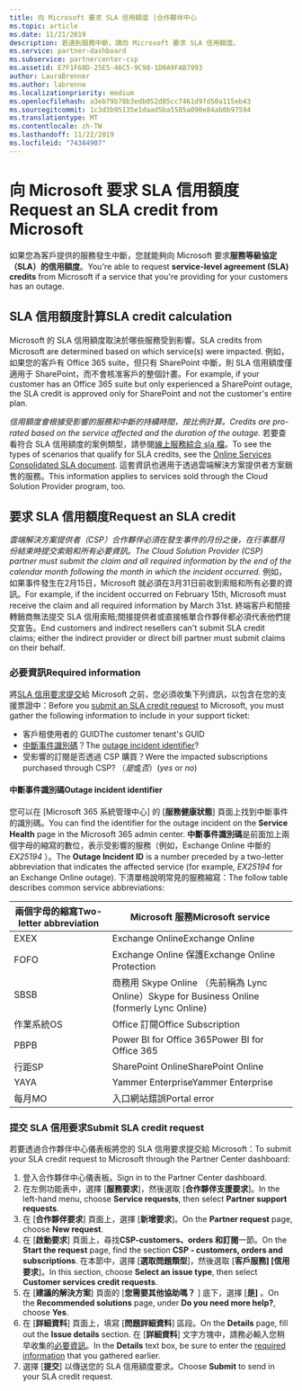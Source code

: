 ```yaml
---
title: 向 Microsoft 要求 SLA 信用額度 |合作夥伴中心
ms.topic: article
ms.date: 11/21/2019
description: 若遇到服務中斷，請向 Microsoft 要求 SLA 信用額度。
ms.service: partner-dashboard
ms.subservice: partnercenter-csp
ms.assetid: E7F1F68D-25E5-46C5-9C98-1D0A9FAB7993
author: LauraBrenner
ms.author: labrenne
ms.localizationpriority: medium
ms.openlocfilehash: a3eb79b78b3edb052d85cc7461d9fd50a115eb43
ms.sourcegitcommit: 1c3d3b95135e1daad5ba5585a090e84ab0b97594
ms.translationtype: MT
ms.contentlocale: zh-TW
ms.lasthandoff: 11/22/2019
ms.locfileid: "74384907"
---
```

# <a name="request-an-sla-credit-from-microsoft"></a><span data-ttu-id="559ee-103">向 Microsoft 要求 SLA 信用額度</span><span class="sxs-lookup"><span data-stu-id="559ee-103">Request an SLA credit from Microsoft</span></span> 

<span data-ttu-id="559ee-104">如果您為客戶提供的服務發生中斷，您就能夠向 Microsoft 要求**服務等級協定（SLA）的信用額度**。</span><span class="sxs-lookup"><span data-stu-id="559ee-104">You're able to request **service-level agreement (SLA) credits** from Microsoft if a service that you're providing for your customers has an outage.</span></span>

## <a name="sla-credit-calculation"></a><span data-ttu-id="559ee-105">SLA 信用額度計算</span><span class="sxs-lookup"><span data-stu-id="559ee-105">SLA credit calculation</span></span>

<span data-ttu-id="559ee-106">Microsoft 的 SLA 信用額度取決於哪些服務受到影響。</span><span class="sxs-lookup"><span data-stu-id="559ee-106">SLA credits from Microsoft are determined based on which service(s) were impacted.</span></span> <span data-ttu-id="559ee-107">例如，如果您的客戶有 Office 365 suite，但只有 SharePoint 中斷，則 SLA 信用額度僅適用于 SharePoint，而不會核准客戶的整個計畫。</span><span class="sxs-lookup"><span data-stu-id="559ee-107">For example, if your customer has an Office 365 suite but only experienced a SharePoint outage, the SLA credit is approved only for SharePoint and not the customer's entire plan.</span></span>

<span data-ttu-id="559ee-108">*信用額度會根據受影響的服務和中斷的持續時間，按比例計算。*</span><span class="sxs-lookup"><span data-stu-id="559ee-108">*Credits are pro-rated based on the service affected and the duration of the outage.*</span></span> <span data-ttu-id="559ee-109">若要查看符合 SLA 信用額度的案例類型，請參閱[線上服務綜合 sla 檔](http://www.microsoftvolumelicensing.com/DocumentSearch.aspx?Mode=3&DocumentTypeId=37)。</span><span class="sxs-lookup"><span data-stu-id="559ee-109">To see the types of scenarios that qualify for SLA credits, see the [Online Services Consolidated SLA document](http://www.microsoftvolumelicensing.com/DocumentSearch.aspx?Mode=3&DocumentTypeId=37).</span></span> <span data-ttu-id="559ee-110">這套資訊也適用于透過雲端解決方案提供者方案銷售的服務。</span><span class="sxs-lookup"><span data-stu-id="559ee-110">This information applies to services sold through the Cloud Solution Provider program, too.</span></span>

## <a name="request-an-sla-credit"></a><span data-ttu-id="559ee-111">要求 SLA 信用額度</span><span class="sxs-lookup"><span data-stu-id="559ee-111">Request an SLA credit</span></span>

<span data-ttu-id="559ee-112">*雲端解決方案提供者（CSP）合作夥伴必須在發生事件的月份之後，在行事曆月份結束時提交索賠和所有必要資訊。*</span><span class="sxs-lookup"><span data-stu-id="559ee-112">*The Cloud Solution Provider (CSP) partner must submit the claim and all required information by the end of the calendar month following the month in which the incident occurred.*</span></span> <span data-ttu-id="559ee-113">例如，如果事件發生在2月15日，Microsoft 就必須在3月31日前收到索賠和所有必要的資訊。</span><span class="sxs-lookup"><span data-stu-id="559ee-113">For example, if the incident occurred on February 15th, Microsoft must receive the claim and all required information by March 31st.</span></span> <span data-ttu-id="559ee-114">終端客戶和間接轉銷商無法提交 SLA 信用索賠;間接提供者或直接帳單合作夥伴都必須代表他們提交宣告。</span><span class="sxs-lookup"><span data-stu-id="559ee-114">End customers and indirect resellers can't submit SLA credit claims; either the indirect provider or direct bill partner must submit claims on their behalf.</span></span>

### <a name="required-information"></a><span data-ttu-id="559ee-115">必要資訊</span><span class="sxs-lookup"><span data-stu-id="559ee-115">Required information</span></span>

<span data-ttu-id="559ee-116">將[SLA 信用要求提交](#submit-sla-credit-request)給 Microsoft 之前，您必須收集下列資訊，以包含在您的支援票證中：</span><span class="sxs-lookup"><span data-stu-id="559ee-116">Before you [submit an SLA credit request](#submit-sla-credit-request) to Microsoft, you must gather the following information to include in your support ticket:</span></span>

- <span data-ttu-id="559ee-117">客戶租使用者的 GUID</span><span class="sxs-lookup"><span data-stu-id="559ee-117">The customer tenant's GUID</span></span>
- <span data-ttu-id="559ee-118">[中斷事件識別碼](#outage-incident-identifier)？</span><span class="sxs-lookup"><span data-stu-id="559ee-118">The [outage incident identifier](#outage-incident-identifier)?</span></span>
- <span data-ttu-id="559ee-119">受影響的訂閱是否透過 CSP 購買？</span><span class="sxs-lookup"><span data-stu-id="559ee-119">Were the impacted subscriptions purchased through CSP?</span></span> <span data-ttu-id="559ee-120">（*是*或*否*）</span><span class="sxs-lookup"><span data-stu-id="559ee-120">(*yes* or *no*)</span></span>

#### <a name="outage-incident-identifier"></a><span data-ttu-id="559ee-121">中斷事件識別碼</span><span class="sxs-lookup"><span data-stu-id="559ee-121">Outage incident identifier</span></span>

<span data-ttu-id="559ee-122">您可以在 [Microsoft 365 系統管理中心] 的 [**服務健康狀態**] 頁面上找到中斷事件的識別碼。</span><span class="sxs-lookup"><span data-stu-id="559ee-122">You can find the identifier for the outage incident on the **Service Health** page in the Microsoft 365 admin center.</span></span> <span data-ttu-id="559ee-123">**中斷事件識別碼**是前面加上兩個字母的縮寫的數位，表示受影響的服務（例如，Exchange Online 中斷的*EX25194* ）。</span><span class="sxs-lookup"><span data-stu-id="559ee-123">The **Outage Incident ID** is a number preceded by a two-letter abbreviation that indicates the affected service (for example, *EX25194* for an Exchange Online outage).</span></span> <span data-ttu-id="559ee-124">下清單格說明常見的服務縮寫：</span><span class="sxs-lookup"><span data-stu-id="559ee-124">The follow table describes common service abbreviations:</span></span>

| <span data-ttu-id="559ee-125">兩個字母的縮寫</span><span class="sxs-lookup"><span data-stu-id="559ee-125">Two-letter abbreviation</span></span> | <span data-ttu-id="559ee-126">Microsoft 服務</span><span class="sxs-lookup"><span data-stu-id="559ee-126">Microsoft service</span></span> |
| ----------------------- | ----------------- |
| <span data-ttu-id="559ee-127">EX</span><span class="sxs-lookup"><span data-stu-id="559ee-127">EX</span></span> | <span data-ttu-id="559ee-128">Exchange Online</span><span class="sxs-lookup"><span data-stu-id="559ee-128">Exchange Online</span></span> |
| <span data-ttu-id="559ee-129">FO</span><span class="sxs-lookup"><span data-stu-id="559ee-129">FO</span></span> | <span data-ttu-id="559ee-130">Exchange Online 保護</span><span class="sxs-lookup"><span data-stu-id="559ee-130">Exchange Online Protection</span></span> |
| <span data-ttu-id="559ee-131">SB</span><span class="sxs-lookup"><span data-stu-id="559ee-131">SB</span></span> | <span data-ttu-id="559ee-132">商務用 Skype Online （先前稱為 Lync Online）</span><span class="sxs-lookup"><span data-stu-id="559ee-132">Skype for Business Online (formerly Lync Online)</span></span> |
| <span data-ttu-id="559ee-133">作業系統</span><span class="sxs-lookup"><span data-stu-id="559ee-133">OS</span></span> | <span data-ttu-id="559ee-134">Office 訂閱</span><span class="sxs-lookup"><span data-stu-id="559ee-134">Office Subscription</span></span> |
| <span data-ttu-id="559ee-135">PB</span><span class="sxs-lookup"><span data-stu-id="559ee-135">PB</span></span> | <span data-ttu-id="559ee-136">Power BI for Office 365</span><span class="sxs-lookup"><span data-stu-id="559ee-136">Power BI for Office 365</span></span> |
| <span data-ttu-id="559ee-137">行距</span><span class="sxs-lookup"><span data-stu-id="559ee-137">SP</span></span> | <span data-ttu-id="559ee-138">SharePoint Online</span><span class="sxs-lookup"><span data-stu-id="559ee-138">SharePoint Online</span></span> |
| <span data-ttu-id="559ee-139">YA</span><span class="sxs-lookup"><span data-stu-id="559ee-139">YA</span></span> | <span data-ttu-id="559ee-140">Yammer Enterprise</span><span class="sxs-lookup"><span data-stu-id="559ee-140">Yammer Enterprise</span></span> |
| <span data-ttu-id="559ee-141">每月</span><span class="sxs-lookup"><span data-stu-id="559ee-141">MO</span></span> | <span data-ttu-id="559ee-142">入口網站錯誤</span><span class="sxs-lookup"><span data-stu-id="559ee-142">Portal error</span></span> |

### <a name="submit-sla-credit-request"></a><span data-ttu-id="559ee-143">提交 SLA 信用要求</span><span class="sxs-lookup"><span data-stu-id="559ee-143">Submit SLA credit request</span></span>

<span data-ttu-id="559ee-144">若要透過合作夥伴中心儀表板將您的 SLA 信用要求提交給 Microsoft：</span><span class="sxs-lookup"><span data-stu-id="559ee-144">To submit your SLA credit request to Microsoft through the Partner Center dashboard:</span></span>

1. <span data-ttu-id="559ee-145">登入合作夥伴中心儀表板。</span><span class="sxs-lookup"><span data-stu-id="559ee-145">Sign in to the Partner Center dashboard.</span></span>
2. <span data-ttu-id="559ee-146">在左側功能表中，選擇 [**服務要求**]，然後選取 [**合作夥伴支援要求**]。</span><span class="sxs-lookup"><span data-stu-id="559ee-146">In the left-hand menu, choose **Service requests**, then select **Partner support requests**.</span></span>
3. <span data-ttu-id="559ee-147">在 [**合作夥伴要求**] 頁面上，選擇 [**新增要求**]。</span><span class="sxs-lookup"><span data-stu-id="559ee-147">On the **Partner request** page, choose **New request**.</span></span>
4. <span data-ttu-id="559ee-148">在 [**啟動要求**] 頁面上，尋找**CSP-customers、orders 和訂閱**一節。</span><span class="sxs-lookup"><span data-stu-id="559ee-148">On the **Start the request** page, find the section **CSP - customers, orders and subscriptions**.</span></span> <span data-ttu-id="559ee-149">在本節中，選擇 [**選取問題類型**]，然後選取 [**客戶服務] [信用要求**]。</span><span class="sxs-lookup"><span data-stu-id="559ee-149">In this section, choose **Select an issue type**, then select **Customer services credit requests**.</span></span>
5. <span data-ttu-id="559ee-150">在 [**建議的解決方案**] 頁面的 [**您需要其他協助嗎？** ] 底下，選擇 [**是]** 。</span><span class="sxs-lookup"><span data-stu-id="559ee-150">On the **Recommended solutions** page, under **Do you need more help?**, choose **Yes**.</span></span>
6. <span data-ttu-id="559ee-151">在 [**詳細資料**] 頁面上，填寫 [**問題詳細資料**] 區段。</span><span class="sxs-lookup"><span data-stu-id="559ee-151">On the **Details** page, fill out the **Issue details** section.</span></span> <span data-ttu-id="559ee-152">在 [**詳細資料**] 文字方塊中，請務必輸入您稍早收集的[必要資訊](#required-information)。</span><span class="sxs-lookup"><span data-stu-id="559ee-152">In the **Details** text box, be sure to enter the [required information](#required-information) that you gathered earlier.</span></span>
7. <span data-ttu-id="559ee-153">選擇 [**提交**] 以傳送您的 SLA 信用額度要求。</span><span class="sxs-lookup"><span data-stu-id="559ee-153">Choose **Submit** to send in your SLA credit request.</span></span>
